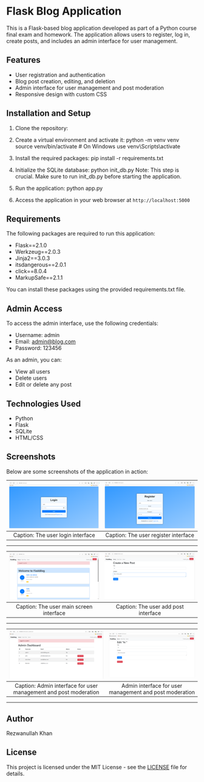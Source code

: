 # Flask Blog Application

This is a Flask-based blog application developed as part of a Python course final exam and homework. The application allows users to register, log in, create posts, and includes an admin interface for user management.

## Features

- User registration and authentication
- Blog post creation, editing, and deletion
- Admin interface for user management and post moderation
- Responsive design with custom CSS

## Installation and Setup

1. Clone the repository:
2. Create a virtual environment and activate it:
   python -m venv venv
          source venv/bin/activate  # On Windows use venv\Scripts\activate

3. Install the required packages:
   pip install -r requirements.txt
   
4. Initialize the SQLite database:
   python init_db.py
   Note: This step is crucial. Make sure to run init_db.py before starting the application.
5. Run the application:
   python app.py

6. Access the application in your web browser at `http://localhost:5000`

## Requirements

The following packages are required to run this application:

- Flask==2.1.0
- Werkzeug==2.0.3
- Jinja2==3.0.3
- itsdangerous==2.0.1
- click==8.0.4
- MarkupSafe==2.1.1

You can install these packages using the provided requirements.txt file.


## Admin Access

To access the admin interface, use the following credentials:
- Username: admin
- Email: admin@blog.com
- Password: 123456

As an admin, you can:
- View all users
- Delete users
- Edit or delete any post

## Technologies Used

- Python
- Flask
- SQLite
- HTML/CSS


## Screenshots

Below are some screenshots of the application in action:


| <img width="400" alt="The user login interface" src="screenshots/login.png"> | <img width="400" alt="The user register interface" src="screenshots/register.png"> |
|:--------------------------------------------------------------------------------:|:--------------------------------------------------------------------------------:|
| Caption: The user login interface                                                | Caption: The user register interface                                              |

---
| <img width="400" alt="The user login interface" src="screenshots/main_screen.png"> | <img width="400" alt="The user register interface" src="screenshots/new_post_by_user.png"> |
|:----------------------------------------------------------------------------------:|:------------------------------------------------------------------------------------------:|
|                      Caption: The user main screen interface                       |                            Caption: The user add post interface                            |

---
| <img width="400" alt="The user login interface" src="screenshots/admin_delete_user.png"> | <img width="400" alt="The user register interface" src="screenshots/admindeleteposts.png"> |
|:----------------------------------------------------------------------------------------:|:------------------------------------------------------------------------------------------:|
|             Caption: Admin interface for user management and post moderation             |                  Admin interface for user management and post moderation                   |

---

## Author

Rezwanullah Khan

## License

This project is licensed under the MIT License - see the [LICENSE](LICENSE) file for details.
